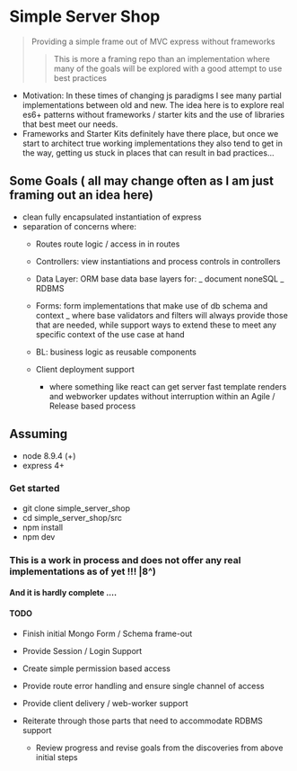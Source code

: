 
# Simple Server Shop

>Providing a simple frame out of MVC express without frameworks
>> This is more a framing repo than an implementation where many of the goals will be explored with a good attempt to use best practices
- Motivation: In these times of changing js paradigms I see many partial implementations between old and new. The idea here is to explore real es6+ patterns without frameworks / starter kits and the use of libraries that best meet our needs.
 - Frameworks and Starter Kits definitely have there place, but once we start to architect true working implementations they also tend to get in the way, getting us stuck in places that can result in bad practices...  

## Some Goals ( all may change often as I am just framing out an idea here)
- clean fully encapsulated instantiation of express
- separation of concerns where:
  - Routes route logic / access in in routes
  - Controllers: view instantiations and process controls in controllers
  - Data Layer: ORM base data base layers for:
    _ document noneSQL
    _ RDBMS

  - Forms: form implementations that make use of db schema and context
    _ where base validators and filters will always provide those that are needed, while support ways to extend these to meet any specific context of the use case at hand

  - BL: business logic as reusable components

  - Client deployment support
    - where something like react can get server fast template renders and webworker updates without interruption within an Agile / Release based process

## Assuming
- node 8.9.4 (+)
- express 4+

### Get started
- git clone simple_server_shop
- cd simple_server_shop/src
- npm install
- npm dev

### This is a work in process and does not offer any real implementations as of yet !!! |8^)
#### And it is hardly complete ....


#### TODO

- Finish initial Mongo Form / Schema frame-out
- Provide Session / Login Support
- Create simple permission based access
- Provide route error handling and ensure single channel of access
- Provide client delivery / web-worker support
- Reiterate through those parts that need to accommodate RDBMS support

  - Review progress and revise goals from the discoveries from above initial steps
